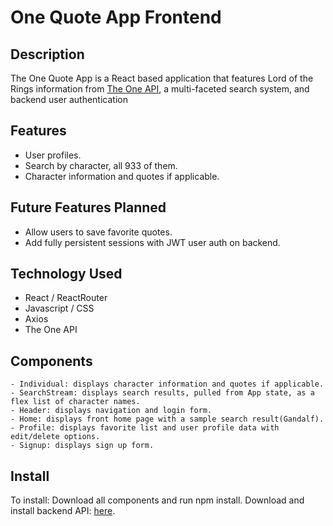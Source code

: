 # One Quote App Frontend

## Description

The One Quote App is a React based application that features Lord of the Rings information from [The One API](https://the-one-api.dev/), a multi-faceted search system, and backend user authentication

## Features

- User profiles.
- Search by character, all 933 of them.
- Character information and quotes if applicable.

## Future Features Planned

- Allow users to save favorite quotes.
- Add fully persistent sessions with JWT user auth on backend. 

## Technology Used

- React / ReactRouter
- Javascript / CSS
- Axios
- The One API

## Components

    - Individual: displays character information and quotes if applicable.
    - SearchStream: displays search results, pulled from App state, as a flex list of character names.
    - Header: displays navigation and login form.
    - Home: displays front home page with a sample search result(Gandalf).
    - Profile: displays favorite list and user profile data with edit/delete options.
    - Signup: displays sign up form.

## Install
To install:
Download all components and run npm install. 
Download and install backend API: <a href="https://github.com/papeders/LOTR-backend">here</a>.



